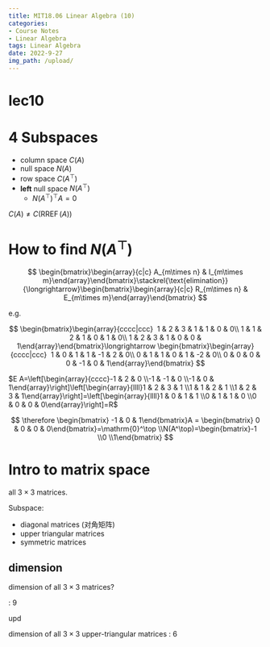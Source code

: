 ```yaml
---
title: MIT18.06 Linear Algebra (10)
categories:
- Course Notes
- Linear Algebra
tags: Linear Algebra
date: 2022-9-27
img_path: /upload/
---
```


# lec10

# 4 Subspaces

- column space $C(A)$
- null space $N(A)$
- row space $C(A^\top)$
- **left** null space $N(A^\top)$
    - $N(A^\top)^\top A=0$

$C(A) \neq C(\operatorname{RREF}(A))$

# How to find $N(A^\top)$

$$
\begin{bmatrix}\begin{array}{c|c} A_{m\times n} & I_{m\times m}\end{array}\end{bmatrix}\stackrel{\text{elimination}}{\longrightarrow}\begin{bmatrix}\begin{array}{c|c} R_{m\times n} & E_{m\times m}\end{array}\end{bmatrix}
$$

e.g.

$$
\begin{bmatrix}\begin{array}{cccc|ccc}  1 & 2 & 3 & 1 & 1 & 0 & 0\\ 1 & 1 & 2 & 1 & 0 & 1 & 0\\ 1 & 2 & 3 & 1 & 0 & 0 & 1\end{array}\end{bmatrix}\longrightarrow \begin{bmatrix}\begin{array}{cccc|ccc}  1 & 0 & 1 & 1 & -1 & 2 & 0\\ 0 & 1 & 1 & 0 & 1 & -2 & 0\\ 0 & 0 & 0 & 0 & -1 & 0 & 1\end{array}\end{bmatrix}
$$

$E A=\left[\begin{array}{cccc}-1 & 2 & 0 \\-1 & -1 & 0 \\-1 & 0 & 1\end{array}\right]\left[\begin{array}{llll}1 & 2 & 3 & 1 \\1 & 1 & 2 & 1 \\1 & 2 & 3 & 1\end{array}\right]=\left[\begin{array}{llll}1 & 0 & 1 & 1 \\0 & 1 & 1 & 0 \\0 & 0 & 0 & 0\end{array}\right]=R$

$$
\therefore \begin{bmatrix} -1 & 0 & 1\end{bmatrix}A = \begin{bmatrix} 0 & 0 & 0 & 0\end{bmatrix}=\mathrm{0}^\top  \\N(A^\top)=\begin{bmatrix}-1 \\0 \\1\end{bmatrix}
$$

# Intro to matrix space

all $3\times 3$ matrices.

Subspace:

- diagonal matrices (对角矩阵)
- upper triangular matrices
- symmetric matrices

## dimension

dimension of all $3\times 3$ matrices?

: 9

upd

dimension of all $3\times 3$ upper-triangular matrices : 6
